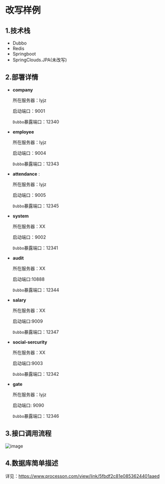 # 改写样例
## 1.技术栈
- Dubbo
- Redis
- Springboot
- SpringClouds.JPA(未改写)

## 2.部署详情

- **company** 

  所在服务器：lyjz

  启动端口：9001

  `Dubbo`暴露端口：12340 

- **employee** 

  所在服务器：lyjz

  启动端口：9004

  `Dubbo`暴露端口：12343

- **attendance** :

  所在服务器：lyjz

  启动端口：9005

  `Dubbo`暴露端口：12345

- **system** 

  所在服务器：XX

  启动端口：9002

  `Dubbo`暴露端口：12341

- **audit** 

  所在服务器：XX

  启动端口:10888

  `Dubbo`暴露端口：12344

- **salary** 

  所在服务器：XX

  启动端口:9009

  `Dubbo`暴露端口：12347

- **social-sercurity** 

  所在服务器：XX

  启动端口:9003

  `Dubbo`暴露端口：12342

- **gate** 

  所在服务器：lyjz

  启动端口: 9090

  `Dubbo`暴露端口：12346

## 3.接口调用流程
![image](https://user-images.githubusercontent.com/56880492/114355513-23a5ae80-9ba2-11eb-8e74-224103114679.png)

## 4.数据库简单描述
详见：https://www.processon.com/view/link/5fbdf2c81e0853624401aaed


